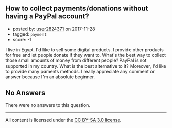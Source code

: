 ## How to collect payments/donations without having a PayPal account?

- posted by: [user2824371](https://stackexchange.com/users/3362977/user2824371) on 2017-11-28
- tagged: `payment`
- score: -1

I live in Egypt. I'd like to sell some digital products. I provide other products for free and let people donate if they want to. What's the best way to collect those small amounts of money from different people? PayPal is not supported in my country. What is the best alternative to it? Moreover, I'd like to provide many paments methods. I really appreciate any comment or answer because I'm an absolute beginner.

## No Answers

There were no answers to this question.


---

All content is licensed under the [CC BY-SA 3.0 license](https://creativecommons.org/licenses/by-sa/3.0/).
